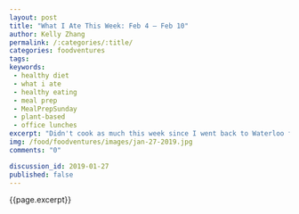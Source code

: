 ```yaml
---
layout: post
title: "What I Ate This Week: Feb 4 – Feb 10"
author: Kelly Zhang
permalink: /:categories/:title/
categories: foodventures
tags:
keywords:
 - healthy diet
 - what i ate
 - healthy eating
 - meal prep
 - MealPrepSunday
 - plant-based
 - office lunches
excerpt: "Didn't cook as much this week since I went back to Waterloo for the weekend and went out for every meal. Lots of misses in the kitchen this week, but discovered a few bombshell successes too!!"
img: /food/foodventures/images/jan-27-2019.jpg
comments: "0"

discussion_id: 2019-01-27
published: false
---
```


{{page.excerpt}}
